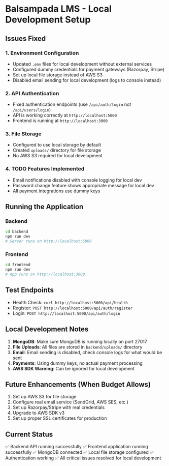 # Balsampada LMS - Local Development Setup

## Issues Fixed

### 1. Environment Configuration
- Updated `.env` files for local development without external services
- Configured dummy credentials for payment gateways (Razorpay, Stripe)
- Set up local file storage instead of AWS S3
- Disabled email sending for local development (logs to console instead)

### 2. API Authentication
- Fixed authentication endpoints (use `/api/auth/login` not `/api/users/login`)
- API is working correctly at `http://localhost:5000`
- Frontend is running at `http://localhost:3000`

### 3. File Storage
- Configured to use local storage by default
- Created `uploads/` directory for file storage
- No AWS S3 required for local development

### 4. TODO Features Implemented
- Email notifications disabled with console logging for local dev
- Password change feature shows appropriate message for local dev
- All payment integrations use dummy keys

## Running the Application

### Backend
```bash
cd backend
npm run dev
# Server runs on http://localhost:5000
```

### Frontend
```bash
cd frontend
npm run dev
# App runs on http://localhost:3000
```

## Test Endpoints

- Health Check: `curl http://localhost:5000/api/health`
- Register: `POST http://localhost:5000/api/auth/register`
- Login: `POST http://localhost:5000/api/auth/login`

## Local Development Notes

1. **MongoDB**: Make sure MongoDB is running locally on port 27017
2. **File Uploads**: All files are stored in `backend/uploads/` directory
3. **Email**: Email sending is disabled, check console logs for what would be sent
4. **Payments**: Using dummy keys, no actual payment processing
5. **AWS SDK Warning**: Can be ignored for local development

## Future Enhancements (When Budget Allows)

1. Set up AWS S3 for file storage
2. Configure real email service (SendGrid, AWS SES, etc.)
3. Set up Razorpay/Stripe with real credentials
4. Upgrade to AWS SDK v3
5. Set up proper SSL certificates for production

## Current Status
✅ Backend API running successfully
✅ Frontend application running successfully
✅ MongoDB connected
✅ Local file storage configured
✅ Authentication working
✅ All critical issues resolved for local development